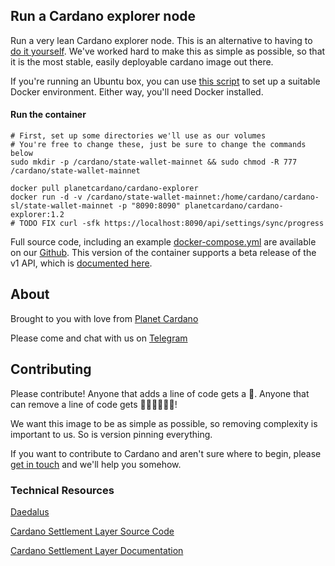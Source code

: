 ## Run a Cardano explorer node
Run a very lean Cardano explorer node. This is an alternative to having to [do it yourself](https://github.com/input-output-hk/cardano-sl/blob/master/docs/how-to/build-cardano-sl-and-daedalus-from-source-code.md). We've worked hard to make this as simple as possible, so that it is the most stable, easily deployable cardano image out there.

If you're running an Ubuntu box, you can use [this script](https://gist.github.com/EdwardPrentice/1bb589c50260cf030aaed95d3e5fdaa6) to set up a suitable Docker environment. Either way, you'll need Docker installed.

#### Run the container
```
# First, set up some directories we'll use as our volumes
# You're free to change these, just be sure to change the commands below
sudo mkdir -p /cardano/state-wallet-mainnet && sudo chmod -R 777 /cardano/state-wallet-mainnet

docker pull planetcardano/cardano-explorer
docker run -d -v /cardano/state-wallet-mainnet:/home/cardano/cardano-sl/state-wallet-mainnet -p "8090:8090" planetcardano/cardano-explorer:1.2
# TODO FIX curl -sfk https://localhost:8090/api/settings/sync/progress
```

Full source code, including an example [docker-compose.yml](https://github.com/PlanetCardano/cardano-explorer/blob/master/docker-compose.yml) are available on our [Github](https://github.com/planetcardano). This version of the container supports a beta release of the v1 API, which is [documented here](https://cardanodocs.com/technical/wallet/api/v1).

## About
Brought to you with love from [Planet Cardano](planetcardano.io)

Please come and chat with us on [Telegram](t.me/planetcardano)

## Contributing
Please contribute! Anyone that adds a line of code gets a 🍺. Anyone that can remove a line of code gets 🍺🍺🍺🍺🍺🍺!

We want this image to be as simple as possible, so removing complexity is important to us. So is version pinning everything.

If you want to contribute to Cardano and aren't sure where to begin, please [get in touch](t.me/planetcardano) and we'll help you somehow.


### Technical Resources
[Daedalus](https://daedaluswallet.io/)

[Cardano Settlement Layer Source Code](https://github.com/input-output-hk/cardano-sl)

[Cardano Settlement Layer Documentation](https://cardanodocs.com/technical)

